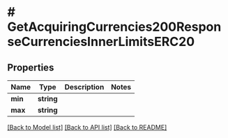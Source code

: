 # # GetAcquiringCurrencies200ResponseCurrenciesInnerLimitsERC20

## Properties

Name | Type | Description | Notes
------------ | ------------- | ------------- | -------------
**min** | **string** |  |
**max** | **string** |  |

[[Back to Model list]](../../README.md#models) [[Back to API list]](../../README.md#endpoints) [[Back to README]](../../README.md)
